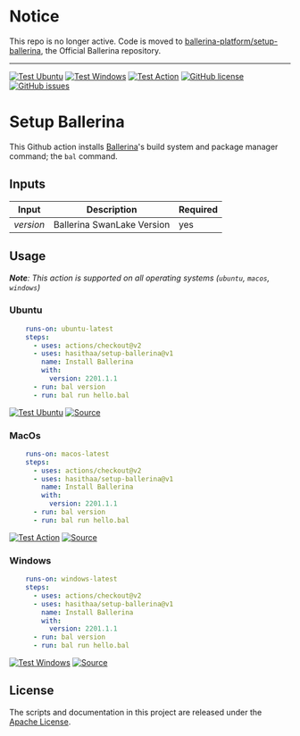 # Notice

This repo is no longer active. Code is moved to [ballerina-platform/setup-ballerina](https://github.com/ballerina-platform/setup-ballerina/), the Official Ballerina repository.

----


[![Test Ubuntu](https://github.com/hasithaa/setup-ballerina/actions/workflows/test-ubuntu.yml/badge.svg?branch=main)](https://github.com/hasithaa/setup-ballerina/actions/workflows/test-ubuntu.yml)
[![Test Windows](https://github.com/hasithaa/setup-ballerina/actions/workflows/test-windows.yml/badge.svg?branch=main)](https://github.com/hasithaa/setup-ballerina/actions/workflows/test-windows.yml)
[![Test Action](https://github.com/hasithaa/setup-ballerina/actions/workflows/test-macos.yml/badge.svg?branch=main)](https://github.com/hasithaa/setup-ballerina/actions/workflows/test-macos.yml)
[![GitHub license](https://img.shields.io/github/license/hasithaa/setup-ballerina)](https://github.com/hasithaa/setup-ballerina/blob/main/LICENSE)
[![GitHub issues](https://img.shields.io/github/issues/hasithaa/setup-ballerina)](https://github.com/hasithaa/setup-ballerina/issues)

# Setup Ballerina

This Github action installs [Ballerina](https://ballerina.io)'s build system and package manager command; the `bal` command.

## Inputs

|Input| Description|Required|
|---|---|---|
|_version_|Ballerina SwanLake Version|yes|

## Usage

_**Note**: This action is supported on all operating systems (`ubuntu`, `macos`, `windows`)_

### Ubuntu

```yaml
    runs-on: ubuntu-latest
    steps:
      - uses: actions/checkout@v2
      - uses: hasithaa/setup-ballerina@v1
        name: Install Ballerina
        with:
          version: 2201.1.1
      - run: bal version
      - run: bal run hello.bal
```

[![Test Ubuntu](https://github.com/hasithaa/setup-ballerina/actions/workflows/test-ubuntu.yml/badge.svg?branch=main)](https://github.com/hasithaa/setup-ballerina/actions/workflows/test-ubuntu.yml)
[![Source](https://img.shields.io/badge/-Source-blue)](https://github.com/hasithaa/setup-ballerina/blob/main/.github/workflows/test-ubuntu.yml)

### MacOs

```yaml
    runs-on: macos-latest
    steps:
      - uses: actions/checkout@v2
      - uses: hasithaa/setup-ballerina@v1
        name: Install Ballerina
        with:
          version: 2201.1.1
      - run: bal version
      - run: bal run hello.bal
```

[![Test Action](https://github.com/hasithaa/setup-ballerina/actions/workflows/test-macos.yml/badge.svg?branch=main)](https://github.com/hasithaa/setup-ballerina/actions/workflows/test-macos.yml)
[![Source](https://img.shields.io/badge/-Source-blue)](https://github.com/hasithaa/setup-ballerina/blob/main/.github/workflows/test-macos.yml)

### Windows

```yaml
    runs-on: windows-latest
    steps:
      - uses: actions/checkout@v2
      - uses: hasithaa/setup-ballerina@v1
        name: Install Ballerina
        with:
          version: 2201.1.1
      - run: bal version
      - run: bal run hello.bal
```

[![Test Windows](https://github.com/hasithaa/setup-ballerina/actions/workflows/test-windows.yml/badge.svg?branch=main)](https://github.com/hasithaa/setup-ballerina/actions/workflows/test-windows.yml)
[![Source](https://img.shields.io/badge/-Source-blue)](https://github.com/hasithaa/setup-ballerina/blob/main/.github/workflows/test-windows.yml)

## License
The scripts and documentation in this project are released under the [Apache License](https://github.com/hasithaa/setup-ballerina/blob/main/LICENSE).
